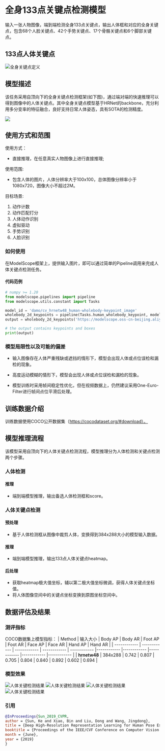 # 全身133点关键点检测模型

输入一张人物图像，端到端检测全身133点关键点，输出人体框和对应的全身关键点，包含68个人脸关键点、42个手势关键点、17个骨骼关键点和6个脚部关键点。

## 133点人体关键点
![全身关键点定义](assets/keypoints.png)

## 模型描述
该任务采用自顶向下的全身关键点检测框架(如下图)，通过端对端的快速推理可以得到图像中的人体关键点。其中全身关键点模型基于HRNet的backbone，充分利用多分变率的特征融合，良好支持日常人体姿态，具有SOTA的检测精度。

![](assets/1.png)

## 使用方式和范围
使用方式：
- 直接推理，在任意真实人物图像上进行直接推理;

使用范围:
- 包含人体的图片，人体分辨率大于100x100，总体图像分辨率小于1080x720，图像大小不超过2M。

目标场景:
1. 动作计数
2. 动作匹配打分
3. 人体动作识别
4. 虚拟驱动
5. 手势识别
6. 人脸识别

### 如何使用

在ModelScope框架上，提供输入图片，即可以通过简单的Pipeline调用来完成人体关键点检测任务。

#### 代码范例
```python
# numpy >= 1.20
from modelscope.pipelines import pipeline
from modelscope.utils.constant import Tasks

model_id = 'damo/cv_hrnetw48_human-wholebody-keypoint_image'
wholebody_2d_keypoints = pipeline(Tasks.human_wholebody_keypoint, model=model_id)
output = wholebody_2d_keypoints('https://modelscope.oss-cn-beijing.aliyuncs.com/test/images/keypoints_detect/img_test_wholebody.jpg')

# the output contains keypoints and boxes
print(output)
```

### 模型局限性以及可能的偏差

- 输入图像存在人体严重残缺或遮挡的情形下，模型会出现人体或点位误检和漏检的现象。

- 高度运动模糊的情形下，模型会出现人体或点位误检和漏检的现象。
  
- 模型训练时采用帧间稳定性优化，但在视频数据上，仍然建议采用One-Euro-Filter进行帧间点位平滑后处理。


## 训练数据介绍
训练数据使用COCO公开数据集（https://cocodataset.org/#download）。

## 模型推理流程
该模型采用自顶向下的人体关键点检测流程，模型推理分为人体检测和关键点检测两个步骤。
### 人体检测
#### 推理
- 端到端模型推理，输出备选人体检测框和score。

### 人体关键点检测
#### 预处理
- 基于人体检测框从图像中裁剪人体，变换得到384x288大小的模型输入数据。
#### 推理
- 端到端模型推理，输出133点人体关键点heatmap。
#### 后处理
- 获取heatmap极大值坐标，辅以第二极大值坐标微调，获得人体关键点坐标值。
- 将人体图像空间中的关键点坐标变换到原图坐标空间中。

## 数据评估及结果
### 测评指标
COCO数据集上模型指标：
| Method | 输入大小 | Body AP | Body AR | Foot AP | Foot AR | Face AP | Face AR | Hand AP | Hand AR |
| ------------ | ------------ | ------------ | ------------ | ------------ |------------ |------------ |------------ |------------ |------------ |
| **hrnetw48** | 384x288 | 0.742 | 0.807 | 0.705 |  0.804 |  0.840  |  0.892  |  0.602  |  0.694  |


### 模型效果
![人体关键检测结果](https://modelscope.cn/api/v1/models/damo/cv_hrnetw48_human-wholebody-keypoint_image/repo?Revision=master&FilePath=assets/000000567740_ret.jpg&View=true)
![人体关键检测结果](https://modelscope.cn/api/v1/models/damo/cv_hrnetw48_human-wholebody-keypoint_image/repo?Revision=master&FilePath=assets/000000053626_ret.jpg&View=true)
![人体关键检测结果](https://modelscope.cn/api/v1/models/damo/cv_hrnetw48_human-wholebody-keypoint_image/repo?Revision=master&FilePath=assets/000000000785_ret.jpg&View=true)
![人体关键检测结果](https://modelscope.cn/api/v1/models/damo/cv_hrnetw48_human-wholebody-keypoint_image/repo?Revision=master&FilePath=assets/000000566282_ret.jpg&View=true)

### 引用
```BibTeX
@InProceedings{Sun_2019_CVPR,
author = {Sun, Ke and Xiao, Bin and Liu, Dong and Wang, Jingdong},
title = {Deep High-Resolution Representation Learning for Human Pose Estimation},
booktitle = {Proceedings of the IEEE/CVF Conference on Computer Vision and Pattern Recognition (CVPR)},
month = {June},
year = {2019}
}
```
